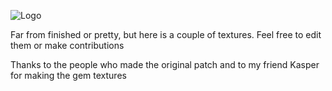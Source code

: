 ![Logo](http://i.imgur.com/rWj7i5T.png)


Far from finished or pretty, but here is a couple of textures. Feel free to edit them or make contributions

Thanks to the people who made the original patch and to my friend Kasper for making the gem textures
